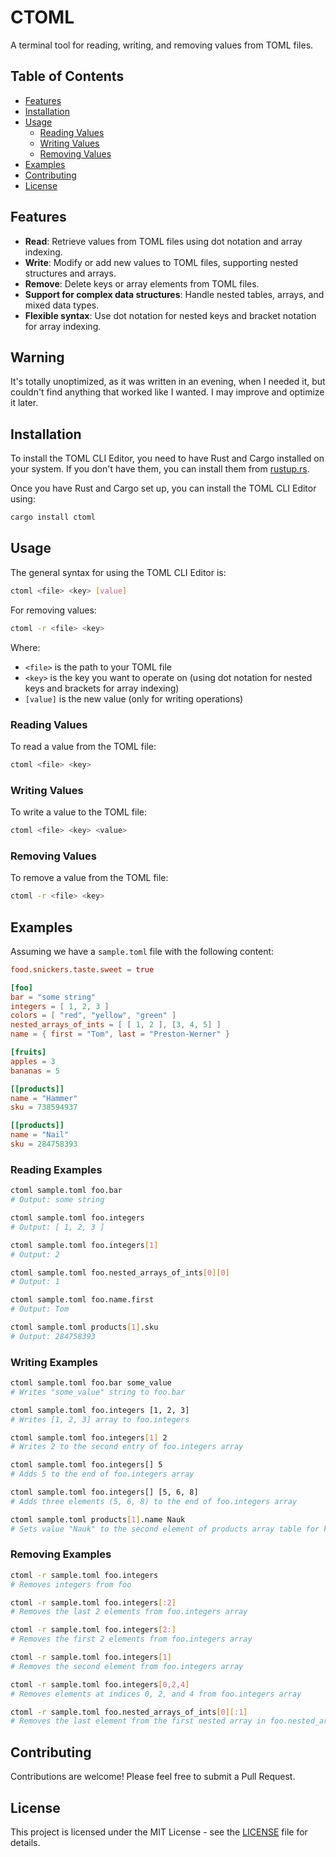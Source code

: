 # CTOML

A terminal tool for reading, writing, and removing values from TOML files. 

## Table of Contents

- [Features](#features)
- [Installation](#installation)
- [Usage](#usage)
  - [Reading Values](#reading-values)
  - [Writing Values](#writing-values)
  - [Removing Values](#removing-values)
- [Examples](#examples)
- [Contributing](#contributing)
- [License](#license)

## Features

- **Read**: Retrieve values from TOML files using dot notation and array indexing.
- **Write**: Modify or add new values to TOML files, supporting nested structures and arrays.
- **Remove**: Delete keys or array elements from TOML files.
- **Support for complex data structures**: Handle nested tables, arrays, and mixed data types.
- **Flexible syntax**: Use dot notation for nested keys and bracket notation for array indexing.

## Warning

It's totally unoptimized, as it was written in an evening, when I needed it, but couldn't find anything that worked like I wanted.
I may improve and optimize it later.

## Installation

To install the TOML CLI Editor, you need to have Rust and Cargo installed on your system. If you don't have them, you can install them from [rustup.rs](https://rustup.rs/).

Once you have Rust and Cargo set up, you can install the TOML CLI Editor using:

```bash
cargo install ctoml
```

## Usage

The general syntax for using the TOML CLI Editor is:

```bash
ctoml <file> <key> [value]
```

For removing values:

```bash
ctoml -r <file> <key>
```

Where:
- `<file>` is the path to your TOML file
- `<key>` is the key you want to operate on (using dot notation for nested keys and brackets for array indexing)
- `[value]` is the new value (only for writing operations)

### Reading Values

To read a value from the TOML file:

```bash
ctoml <file> <key>
```

### Writing Values

To write a value to the TOML file:

```bash
ctoml <file> <key> <value>
```

### Removing Values

To remove a value from the TOML file:

```bash
ctoml -r <file> <key>
```

## Examples

Assuming we have a `sample.toml` file with the following content:

```toml
food.snickers.taste.sweet = true

[foo]
bar = "some string"
integers = [ 1, 2, 3 ]
colors = [ "red", "yellow", "green" ]
nested_arrays_of_ints = [ [ 1, 2 ], [3, 4, 5] ]
name = { first = "Tom", last = "Preston-Werner" }

[fruits]
apples = 3
bananas = 5

[[products]]
name = "Hammer"
sku = 738594937

[[products]]
name = "Nail"
sku = 284758393
```

### Reading Examples

```bash
ctoml sample.toml foo.bar
# Output: some string

ctoml sample.toml foo.integers
# Output: [ 1, 2, 3 ]

ctoml sample.toml foo.integers[1]
# Output: 2

ctoml sample.toml foo.nested_arrays_of_ints[0][0]
# Output: 1

ctoml sample.toml foo.name.first
# Output: Tom

ctoml sample.toml products[1].sku
# Output: 284758393
```

### Writing Examples

```bash
ctoml sample.toml foo.bar some_value
# Writes "some_value" string to foo.bar

ctoml sample.toml foo.integers [1, 2, 3]
# Writes [1, 2, 3] array to foo.integers

ctoml sample.toml foo.integers[1] 2
# Writes 2 to the second entry of foo.integers array

ctoml sample.toml foo.integers[] 5
# Adds 5 to the end of foo.integers array

ctoml sample.toml foo.integers[] [5, 6, 8]
# Adds three elements (5, 6, 8) to the end of foo.integers array

ctoml sample.toml products[1].name Nauk
# Sets value "Nauk" to the second element of products array table for key name
```

### Removing Examples

```bash
ctoml -r sample.toml foo.integers
# Removes integers from foo

ctoml -r sample.toml foo.integers[:2]
# Removes the last 2 elements from foo.integers array

ctoml -r sample.toml foo.integers[2:]
# Removes the first 2 elements from foo.integers array

ctoml -r sample.toml foo.integers[1]
# Removes the second element from foo.integers array

ctoml -r sample.toml foo.integers[0,2,4]
# Removes elements at indices 0, 2, and 4 from foo.integers array

ctoml -r sample.toml foo.nested_arrays_of_ints[0][:1]
# Removes the last element from the first nested array in foo.nested_arrays_of_ints
```

## Contributing

Contributions are welcome! Please feel free to submit a Pull Request.

## License

This project is licensed under the MIT License - see the [LICENSE](LICENSE) file for details.
